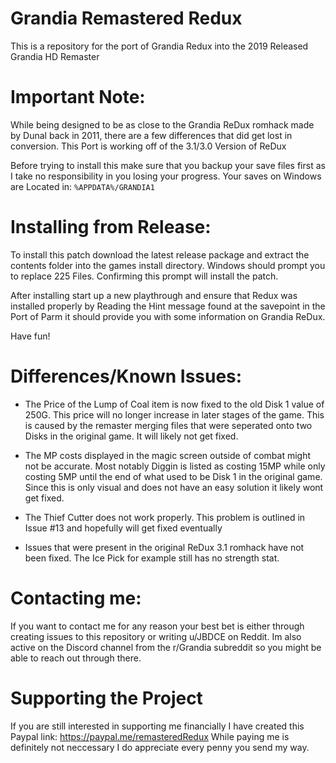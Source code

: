# Grandia Remastered Redux

This is a repository for the port of Grandia Redux into the 2019 Released Grandia HD Remaster

# Important Note:
While being designed to be as close to the Grandia ReDux romhack made by Dunal back in 2011, there are a few differences that did get lost in conversion. This Port is working off of the 3.1/3.0 Version of ReDux

Before trying to install this make sure that you backup your save files first as I take no responsibility in you losing your progress.
Your saves on Windows are Located in: ```%APPDATA%/GRANDIA1```


# Installing from Release:
To install this patch download the latest release package and extract the contents folder into the games install directory. Windows should prompt you to replace 225 Files. Confirming this prompt will install the patch.

After installing start up a new playthrough and ensure that Redux was installed properly by Reading the Hint message found at the savepoint in the Port of Parm it should provide you with some information on Grandia ReDux.

Have fun!

# Differences/Known Issues:
- The Price of the Lump of Coal item is now fixed to the old Disk 1 value of 250G. This price will no longer increase in later stages of the game. 
This is caused by the remaster merging files that were seperated onto two Disks in the original game. It will likely not get fixed.

- The MP costs displayed in the magic screen outside of combat might not be accurate. Most notably Diggin is listed as costing 15MP while only costing 5MP until the end of what used to be Disk 1 in the original game. 
Since this is only visual and does not have an easy solution it likely wont get fixed.

- The Thief Cutter does not work properly. This problem is outlined in Issue #13 and hopefully will get fixed eventually

- Issues that were present in the original ReDux 3.1 romhack have not been fixed. The Ice Pick for example still has no strength stat.

# Contacting me:
If you want to contact me for any reason your best bet is either through creating issues to this repository or writing u/JBDCE on Reddit. Im also active on the Discord channel from the r/Grandia subreddit so you might be able to reach out through there.

# Supporting the Project
If you are still interested in supporting me financially I have created this Paypal link: https://paypal.me/remasteredRedux
While paying me is definitely not neccessary I do appreciate every penny you send my way.